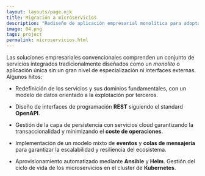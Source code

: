 ```yaml
---
layout: layouts/page.njk
title: Migración a microservicios
description: "Rediseño de aplicación empresarial monolítica para adoptar un modelo basado en microservicios. Gestión de la comunicación distribuida y descentralizada con colas de mensajería y eventos."
image: 04.png
tags: project
permalink: microservicios.html
---
```


Las soluciones empresariales convencionales comprenden un conjunto de servicios integrados tradicionalmente diseñados como un *monolito* o aplicación única sin un gran nivel de especialización ni interfaces externas. Algunos hitos:

- Redefinición de los servicios y sus dominios fundamentales, con un modelo de datos orientado a la explotación por terceros.

- Diseño de interfaces de programación **REST** siguiendo el standard **OpenAPI**.

- Gestión de la capa de persistencia con servicios cloud garantizando la transaccionalidad y minimizando el **coste de operaciones**.

- Implementación de un modelo mixto de **eventos** y **colas de mensajería** para garantizar la escalabilidad y resiliencia del ecosistema.

- Aprovisionamiento automatizado mediante **Ansible** y **Helm**. Gestión del ciclo de vida de los microservicios en el cluster de **Kubernetes**.
